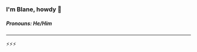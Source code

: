 ### I'm Blane, howdy 👋
##### Pronouns: He/Him
---------
⚡⚡⚡

<!--
**bddowningjennings-dev/bddowningjennings-dev** is a ✨ _special_ ✨ repository because its `README.md` (this file) appears on your GitHub profile.

I'm a mathematician, an automator, software engineer, developer, analyst, programmer... ✨ ***shrug***✨  I don't even know, I guess. But I've had jobs with these & other titles - this doesn't seem too important to me... Really, I value helping others and am trying to find the path that makes my life better through service to others and I'm constantly trying harder/getting better at making things because right now that's my path to rise up 
Here are some ideas to get you started:

- 🔭 I’m currently working on ...
- 🌱 I’m currently learning ...
- 👯 I’m looking to collaborate on ...
- 🤔 I’m looking for help with ...
- 💬 Ask me about ...
- 📫 How to reach me: ...
- 😄 Pronouns: ...
- ⚡ Fun fact: ...
-->
